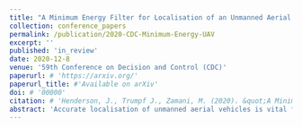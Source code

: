 ```yaml
---
title: "A Minimum Energy Filter for Localisation of an Unmanned Aerial Vehicle"
collection: conference_papers
permalink: /publication/2020-CDC-Minimum-Energy-UAV
excerpt: ''
published: 'in_review'
date: 2020-12-8
venue: '59th Conference on Decision and Control (CDC)'
paperurl: # 'https://arxiv.org/'
paperurl_title: #'Available on arXiv'
doi: # '00000'
citation: # 'Henderson, J., Trumpf J., Zamani, M. (2020). &quot;A Minimum Energy Filter for Distributed Multirobot Localisation&quot; <i>21st IFAC World Congress</i>.'
abstract: 'Accurate localisation of unmanned aerial vehicles is vital for the next generation of automation tasks. This paper proposes a minimum energy filter for velocity-aided pose estimation on the extended special Euclidean group. The approach taken exploits the Lie-group symmetry of the problem to combine Inertial Measurement Unit (IMU) sensor output with landmark measurements into a robust and high performance state estimate. We propose an asynchronous discrete-time implementation to fuse high bandwidth IMU with low bandwidth discrete-time landmark measurements typical of real-world scenarios. The filter''s performance is demonstrated by simulation.'
---
```


